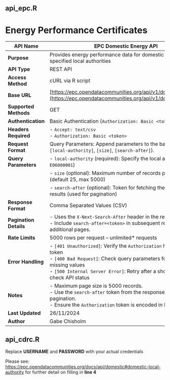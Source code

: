 ## api_epc.R
# Energy Performance Certificates
| **API Name**         | EPC Domestic Energy API                                                                                  |
|-----------------------|---------------------------------------------------------------------------------------------------------|
| **Purpose**          | Provides energy performance data for domestic properties in specified local authorities                 |
| **API Type**         | REST API                                                                                                |
| **Access Method**    | cURL via R script                                                                                       |
| **Base URL**         | [https://epc.opendatacommunities.org/api/v1/domestic/search](https://epc.opendatacommunities.org/api/v1/domestic/search) |
| **Supported Methods**| GET                                                                                                     |
| **Authentication**   | Basic Authentication (`Authorization: Basic <token>`)                                                  |
| **Headers Required** | - `Accept: text/csv`<br>- `Authorization: Basic <token>`                                                |
| **Request Format**   | Query Parameters: Append parameters to the base URL (e.g., `[local-authority]`, `[size]`, `[search-after]`). |
| **Query Parameters** | - `local-authority` (required): Specify the local authority (e.g., `E06000001`)                         |
|                       | - `size` (optional): Maximum number of records per page (default 25, max 5000)                         |
|                       | - `search-after` (optional): Token for fetching the next page of results (used for pagination)          |
| **Response Format**  | Comma Separated Values (CSV)                                                                            |
| **Pagination Details**| - Uses the `X-Next-Search-After` header in the response.<br>- Include `search-after=<token>` in subsequent requests to fetch additional pages. |
| **Rate Limits**       | 5000 rows per request – unlimited* requests                                                            |
| **Error Handling**    | - `[401 Unauthorized]`: Verify the `Authorization` header and token<br>- `[400 Bad Request]`: Check query parameters for typos or missing values<br>- `[500 Internal Server Error]`: Retry after a short delay or check API status |
| **Notes**             | - Maximum page size is 5000 records.<br>- Use the `search-after` token from the response headers for pagination.<br>- Ensure the `Authorization` token is encoded in Base64. |
| **Last Updated**      | 26/11/2024                                                                                            |
| **Author**            | Gabe Chisholm                                                                                         |

## api_cdrc.R
Replace **USERNAME** and **PASSWORD** with your actual credentials

Please see: https://epc.opendatacommunities.org/docs/api/domestic#domestic-local-authority for further detail on filling in **line 4**

